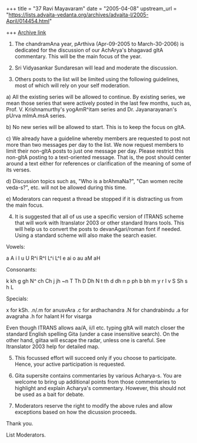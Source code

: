 +++
title = "37 Ravi Mayavaram"
date = "2005-04-08"
upstream_url = "https://lists.advaita-vedanta.org/archives/advaita-l/2005-April/014454.html"

+++
[Archive link](https://lists.advaita-vedanta.org/archives/advaita-l/2005-April/014454.html)

1. The chandramAna year, pArthiva (Apr-09-2005 to March-30-2006) is
dedicated for the discussion of our AchArya's bhagavad gItA commentary.
This will be the main focus of the year.

2. Sri Vidyasankar Sundaresan will lead and  moderate the discussion.

3. Others posts to the list will be limited using the following
guidelines, most of which will rely on your self moderation.

a) All the existing series will be allowed to continue.  By existing
series, we mean those series  that were actively posted in the last
few months, such as, Prof. V. Krishnamurthy's yogAmR^itam series and Dr.
Jayanarayanan's pUrva mImA.msA series.

b) No new series will be allowed to start. This is to keep the focus on
gItA.

c) We already have a guideline whereby members are requested to post not
more than two messages per day to the list. We now request members to
limit their non-gItA posts to just one message per day.  Please restrict
this non-gItA posting to a text-oriented message. That is, the post
should center around a text either for references or clarification of
the meaning of some of its verses.

d) Discussion topics such as, "Who is a brAhmaNa?", "Can women recite
veda-s?", etc. will not be allowed during this time.

e) Moderators can request a thread be stopped if it is distracting us
from the main focus.

4.  It is suggested that all of us use a specific version of ITRANS
scheme that will work with Itranslator 2003 or other standard Itrans
tools. This will help us to convert the posts to devanAgari/roman font
if needed. Using a standard scheme will also make the search easier.

Vowels:

a   A   i  I  u  U  R^i    R^I     L^i   L^I
e   ai     o     au     aM    aH

Consonants:

k     kh     g     gh     N^
ch    Ch     j     jh     ~n
T     Th     D     Dh     N
t     th     d     dh     n
p     ph     b     bh     m
y     r      l     v
S     Sh     s     h      L

Specials:

x       for kSh.
.n/.m   for anusvAra
.c      for ardhachandra
.N      for chandrabindu
.a      for avagraha
.h      for halant
H       for visarga

Even though ITRANS allows aa/A, ii/I etc. typing gItA will match
closer the standard English spelling Gita (under a case insensitive
search). On the other hand, giitaa will escape the radar, unless one
is careful. See Itranslator 2003 help for detailed map.

5. This focussed effort will succeed only if you choose to participate.
Hence, your active participation is requested.

6. Gita supersite contains commentaries by various Acharya-s. You are
welcome to bring up additional points from those commentaries to
highlight and explain Acharya's commentary. However, this should not
be used as a bait for debate.

7. Moderators reserve the right to modify the above rules and allow
exceptions based on how the dicussion proceeds.

Thank you.

List Moderators.




